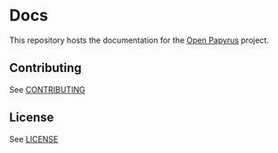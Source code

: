 # Docs

This repository hosts the documentation for the [Open Papyrus](https://github.com/open-papyrus) project.

## Contributing

See [CONTRIBUTING](./CONTRIBUTING.md)

## License

See [LICENSE](./LICENSE)
